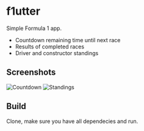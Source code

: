 # f1utter

Simple Formula 1 app.
+ Countdown remaining time until next race
+ Results of completed races
+ Driver and constructor standings

## Screenshots

![Countdown](http://ahmedbera.github.io/img/f1utter1-preview.png)
![Standings](http://ahmedbera.github.io/img/f1utter2-preview.png)

## Build

Clone, make sure you have all dependecies and run.
